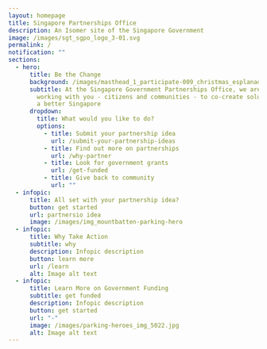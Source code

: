 ```yaml
---
layout: homepage
title: Singapore Partnerships Office
description: An Isomer site of the Singapore Government
image: /images/sgt_sgpo_logo_3-01.svg
permalink: /
notification: ""
sections:
  - hero:
      title: Be the Change
      background: /images/masthead_1_participate-009_christmas_esplanadewaterfront.jpg
      subtitle: At the Singapore Government Partnerships Office, we are dedicated to
        working with you - citizens and communities - to co-create solutions for
        a better Singapore
      dropdown:
        title: What would you like to do?
        options:
          - title: Submit your partnership idea
            url: /submit-your-partnership-ideas
          - title: Find out more on partnerships
            url: /why-partner
          - title: Look for government grants
            url: /get-funded
          - title: Give back to community
            url: ""
  - infopic:
      title: All set with your partnership idea?
      button: get started
      url: partnersio idea
      image: /images/img_mountbatten-parking-hero
  - infopic:
      title: Why Take Action
      subtitle: why
      description: Infopic description
      button: learn more
      url: /learn
      alt: Image alt text
  - infopic:
      title: Learn More on Government Funding
      subtitle: get funded
      description: Infopic description
      button: get started
      url: "-"
      image: /images/parking-heroes_img_5022.jpg
      alt: Image alt text
---
```

